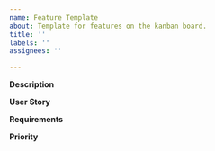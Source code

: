 ```yaml
---
name: Feature Template
about: Template for features on the kanban board.
title: ''
labels: ''
assignees: ''

---
```


**Description**

**User Story**

**Requirements**

**Priority**

